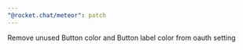 ```yaml
---
"@rocket.chat/meteor": patch
---
```


Remove unused Button color and Button label color from oauth setting
